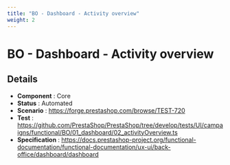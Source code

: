 ```yaml
---
title: "BO - Dashboard - Activity overview"
weight: 2
---
```


# BO - Dashboard - Activity overview
## Details
* **Component** : Core
* **Status** : Automated
* **Scenario** : https://forge.prestashop.com/browse/TEST-720
* **Test** : https://github.com/PrestaShop/PrestaShop/tree/develop/tests/UI/campaigns/functional/BO/01_dashboard/02_activityOverview.ts
* **Specification** : https://docs.prestashop-project.org/functional-documentation/functional-documentation/ux-ui/back-office/dashboard/dashboard

